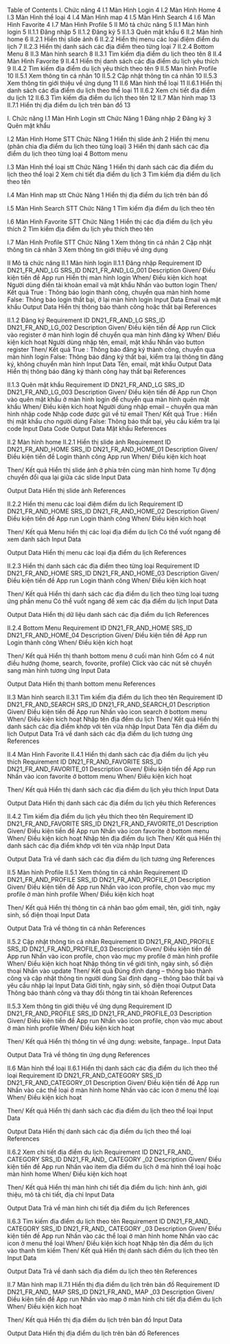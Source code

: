 Table of Contents
I. Chức năng	4
I.1 Màn Hình Login	4
I.2 Màn Hình Home	4
I.3 Màn Hình thể loại	4
I.4 Màn Hình map	4
I.5 Màn Hình Search	4
I.6 Màn Hình Favorite	4
I.7 Màn Hình Profile	5
II Mô tả chức năng	5
II.1 Màn hình login	5
II.1.1 Đăng nhập	5
II.1.2 Đăng ký	5
II.1.3 Quên mật khẩu	6
II.2 Màn hình home	6
II.2.1 Hiển thị slide ảnh	6
II.2.2 Hiển thị menu các loại điệm điểm du lịch	7
II.2.3 Hiển thị danh sách các địa điểm theo từng loại	7
II.2.4 Bottom Menu	8
II.3 Màn hình search	8
II.3.1 Tìm kiếm địa điểm du lịch theo tên	8
II.4 Màn Hình Favorite	9
II.4.1 Hiển thị danh sách các địa điểm du lịch yêu thích	9
II.4.2 Tìm kiếm địa điểm du lịch yêu thích theo tên	9
II.5 Màn hình Profile	10
II.5.1 Xem thông tin cá nhân	10
II.5.2 Cập nhật thông tin cá nhân	10
II.5.3 Xem thông tin giới thiệu về ứng dụng	11
II.6 Màn hình thể loại	11
II.6.1 Hiển thị danh sách các địa điểm du lịch theo thể loại	11
II.6.2 Xem chi tiết địa điểm du lịch	12
II.6.3 Tìm kiếm địa điểm du lịch theo tên	12
II.7 Màn hình map	13
II.7.1 Hiển thị địa điểm du lịch trên bản đồ	13


















I. Chức năng 
I.1 Màn Hình Login 
stt
Chức Năng
1
Đăng nhập
2
Đăng ký
3
Quên mật khẩu


I.2 Màn Hình Home
STT
Chức Năng
1
Hiển thị slide ảnh
2
Hiển thị menu (phân chia địa điểm du lịch theo từng loại)
3
Hiển thị danh sách các địa điểm du lịch theo từng loại
4
Bottom menu 


I.3 Màn Hình thể loại
stt
Chức Năng
1
Hiển thị danh sách các địa điểm du lịch theo thể loại
2
Xem chi tiết địa điểm du lịch
3
Tìm kiềm địa điểm du lịch theo tên


I.4 Màn Hình map
stt
Chức Năng
1
Hiển thị địa điểm du lịch trên bản đồ


I.5 Màn Hình Search
STT
Chức Năng
1
Tìm kiếm địa điểm du lịch theo tên


I.6 Màn Hình Favorite
STT
Chức Năng
1
Hiển thị các địa điểm du lịch yêu thích
2
Tìm kiếm địa điểm du lịch yêu thích theo tên


I.7 Màn Hình Profile
STT
Chức Năng
1
Xem thông tin cá nhân
2
Cập nhật thông tin cá nhân
3
Xem thông tin giới thiệu về ứng dụng







II Mô tả chức năng
II.1 Màn hình login
II.1.1 Đăng nhập
Requirement ID
DN21_FR_AND_LG
SRS_ID
DN21_FR_AND_LG_001
Description
Given/ Điều kiện tiền đề
App run
Hiển thị màn hình login
When/ Điều kiện kích hoạt
Người dùng điền tài khoản email và mật khẩu
Nhấn vào button login
Then/ Kết quả
True : Thông báo login thành công, chuyển qua màn hình home 
False: Thông báo login thất bại, ở lại màn hình login
Input Data
Email và mật khẩu
Output Data
Hiển thị thông báo thành công hoặc thất bại
References




II.1.2 Đăng ký
Requirement ID
DN21_FR_AND_LG
SRS_ID
DN21_FR_AND_LG_002
Description
Given/ Điều kiện tiền đề
App run
Click vào register ở màn hình login để chuyển qua màn hình đăng ký
When/ Điều kiện kích hoạt
Người dùng nhập tên, email, mật khẩu
Nhấn vào button register
Then/ Kết quả
True : Thông báo đăng ký thành công, chuyển qua màn hình login
False: Thông báo đăng ký  thất bại, kiểm tra lại thông tin đăng ký, không chuyển màn hình
Input Data
Tên, email, mật khẩu
Output Data
Hiển thị thông báo đăng ký thành công hay thất bại
References




II.1.3 Quên mật khẩu
Requirement ID
DN21_FR_AND_LG
SRS_ID
DN21_FR_AND_LG_003
Description
Given/ Điều kiện tiền đề
App run
Chọn vào quên mật khẩu ở màn hình login để chuyển qua màn hình quên mật khẩu
When/ Điều kiện kích hoạt
Người dùng nhập email – chuyển qua màn hình nhập code 
Nhập code được gửi về từ email
Then/ Kết quả
True : Hiển thị mật khẩu cho người dùng 
False: Thông báo thất bại, yêu cầu kiểm tra lại code
Input Data
Code
Output Data
Mật khẩu
References




II.2 Màn hình home
II.2.1 Hiển thị slide ảnh
Requirement ID
DN21_FR_AND_HOME
SRS_ID
DN21_FR_AND_HOME_01
Description
Given/ Điều kiện tiền đề
Login thành công
App run
When/ Điều kiện kích hoạt


Then/ Kết quả
Hiển thị slide ảnh ở phía trên cùng màn hình home
Tự động chuyển đổi qua lại giữa các slide
Input Data


Output Data
Hiển thị slide ảnh
References




II.2.2 Hiển thị menu các loại điệm điểm du lịch
Requirement ID
DN21_FR_AND_HOME
SRS_ID
DN21_FR_AND_HOME_02
Description
Given/ Điều kiện tiền đề
App run
Login thành công
When/ Điều kiện kích hoạt


Then/ Kết quả
Menu hiển thị các loại địa điểm du lịch
Có thể vuốt ngang để xem danh sách
Input Data


Output Data
Hiển thị menu các loại địa điểm du lịch
References




II.2.3 Hiển thị danh sách các địa điểm theo từng loại
Requirement ID
DN21_FR_AND_HOME
SRS_ID
DN21_FR_AND_HOME_03
Description
Given/ Điều kiện tiền đề
App run
Login thành công
When/ Điều kiện kích hoạt


Then/ Kết quả
Hiển thị danh sách các địa điểm du lịch theo từng loại tương ứng phần menu
Có thể vuốt ngang để xem các địa điểm du lịch
Input Data


Output Data
Hiển thị dữ liệu danh sách các địa điểm du lịch
References




II.2.4 Bottom Menu
Requirement ID
DN21_FR_AND_HOME
SRS_ID
DN21_FR_AND_HOME_04
Description
Given/ Điều kiện tiền đề
App run
Login thành công
When/ Điều kiện kích hoạt


Then/ Kết quả
Hiển thị thanh bottom menu  ở cuối màn hình
Gồm có 4 nút điều hướng (home, search, fovorite, profile)
Click vào các nút sẽ chuyển sang màn hình tương ứng
Input Data


Output Data
Hiển thị thanh bottom menu
References




II.3 Màn hình search
II.3.1 Tìm kiếm địa điểm du lịch theo tên
Requirement ID
DN21_FR_AND_SEARCH
SRS_ID
DN21_FR_AND_SEARCH_01
Description
Given/ Điều kiện tiền đề
App run
Nhấn vào icon search ở bottom menu
When/ Điều kiện kích hoạt
Nhập tên địa đểm du lịch
Then/ Kết quả
Hiển thị danh sách các địa điểm khớp với tên vừa nhập
Input Data
Tên địa điểm du lịch
Output Data
Trả về danh sách các địa điểm du lịch tương ứng
References




II.4 Màn Hình Favorite
II.4.1 Hiển thị danh sách các địa điểm du lịch yêu thích
Requirement ID
DN21_FR_AND_FAVORITE
SRS_ID
DN21_FR_AND_FAVORITE_01
Description
Given/ Điều kiện tiền đề
App run
Nhấn vào icon favorite ở bottom menu
When/ Điều kiện kích hoạt


Then/ Kết quả
Hiển thị danh sách các địa điểm du lịch yêu thích
Input Data


Output Data
Hiển thị danh sách các địa điểm du lịch yêu thích
References




II.4.2 Tìm kiếm địa điểm du lịch yêu thích theo tên
Requirement ID
DN21_FR_AND_FAVORITE
SRS_ID
DN21_FR_AND_FAVORITE_01
Description
Given/ Điều kiện tiền đề
App run
Nhấn vào icon favorite ở bottom menu
When/ Điều kiện kích hoạt
Nhập tên địa điểm du lịch
Then/ Kết quả
Hiển thị danh sách các địa điểm khớp với tên vừa nhập
Input Data


Output Data
Trả về danh sách các địa điểm du lịch tương ứng
References





II.5 Màn hình Profile
II.5.1 Xem thông tin cá nhân
Requirement ID
DN21_FR_AND_PROFILE
SRS_ID
DN21_FR_AND_PROFILE_01
Description
Given/ Điều kiện tiền đề
App run
Nhấn vào icon profile, chọn vào mục my profile ở màn hình profile
When/ Điều kiện kích hoạt


Then/ Kết quả
Hiển thị thông tin cá nhân bao gồm email, tên, giới tính, ngày sinh, số điện thoại
Input Data


Output Data
Trả về thông tin cá nhân
References




II.5.2 Cập nhật thông tin cá nhân
Requirement ID
DN21_FR_AND_PROFILE
SRS_ID
DN21_FR_AND_PROFILE_03
Description
Given/ Điều kiện tiền đề
App run
Nhấn vào icon profile, chọn vào mục my profile ở màn hình profile
When/ Điều kiện kích hoạt
Nhập thông tin về giới tính, ngày sinh, số điện thoại
Nhấn vào update
Then/ Kết quả
Đúng định dạng – thông báo thành công và cập nhật thông tin người dùng
Sai định dạng – thông báo thất bại và yêu cầu nhập lại
Input Data
Giới tính, ngày sinh, số điện thoại
Output Data
Thông báo thành công và thay đổi thông tin tài khoản
References





II.5.3 Xem thông tin giới thiệu về ứng dụng
Requirement ID
DN21_FR_AND_PROFILE
SRS_ID
DN21_FR_AND_PROFILE_03
Description
Given/ Điều kiện tiền đề
App run
Nhấn vào icon profile, chọn vào mục about ở màn hình profile
When/ Điều kiện kích hoạt


Then/ Kết quả
Hiển thị thông tin về ứng dụng: website, fanpage..
Input Data


Output Data
Trả về thông tin ứng dụng
References




II.6 Màn hình thể loại
II.6.1 Hiển thị danh sách các địa điểm du lịch theo thể loại
Requirement ID
DN21_FR_AND_CATEGORY
SRS_ID
DN21_FR_AND_CATEGORY_01
Description
Given/ Điều kiện tiền đề
App run
Nhấn vào các thể loại ở màn hình home
Nhấn vào các icon ở menu thể loại
When/ Điều kiện kích hoạt


Then/ Kết quả
Hiển thị danh sách các địa điểm du lịch theo thể loại
Input Data


Output Data
Hiển thị danh sách các địa điểm du lịch theo thể loại
References




II.6.2 Xem chi tiết địa điểm du lịch
Requirement ID
DN21_FR_AND_ CATEGORY
SRS_ID
DN21_FR_AND_ CATEGORY _02
Description
Given/ Điều kiện tiền đề
App run
Nhấn vào item địa điểm du lịch ở mà hình thể loại hoặc màn hình home
When/ Điều kiện kích hoạt


Then/ Kết quả
Hiển thị màn hình chi tiết địa điểm du lịch: hình ảnh, giới thiệu, mô tả chi tiết, địa chỉ
Input Data


Output Data
Trả về màn hình chi tiết địa điểm du lịch
References




II.6.3 Tìm kiếm địa điểm du lịch theo tên
Requirement ID
DN21_FR_AND_ CATEGORY
SRS_ID
DN21_FR_AND_ CATEGORY _03
Description
Given/ Điều kiện tiền đề
App run
Nhấn vào các thể loại ở màn hình home
Nhấn vào các icon ở menu thể loại
When/ Điều kiện kích hoạt
Nhập tên địa đểm du lịch vào thanh tìm kiếm
Then/ Kết quả
Hiển thị danh sách điểm du lịch theo tên
Input Data


Output Data
Trả về danh sách địa điểm du lịch theo tên
References





II.7 Màn hình map
II.7.1 Hiển thị địa điểm du lịch trên bản đồ
Requirement ID
DN21_FR_AND_ MAP
SRS_ID
DN21_FR_AND_ MAP _03
Description
Given/ Điều kiện tiền đề
App run
Nhấn vào map ở màn hình chi tiết địa điểm du lịch
When/ Điều kiện kích hoạt


Then/ Kết quả
Hiển thị địa điểm du lịch trên bản đồ
Input Data


Output Data
Hiển thị địa điểm du lịch trên bản đồ
References




